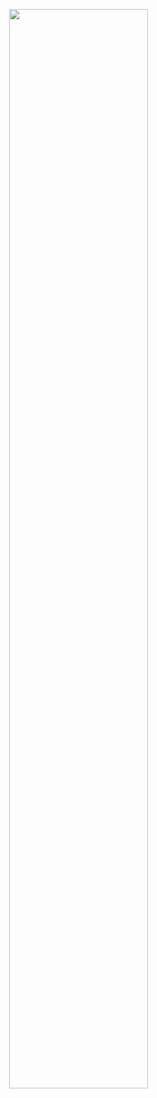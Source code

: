 <p align="center">
  <img width=70% src="https://github.com/user-attachments/assets/ad48c2fb-03f2-4b13-9d20-0c01572069b7"/>
</p>


